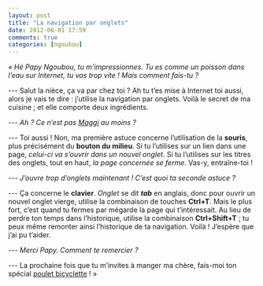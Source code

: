 ```yaml
---
layout: post
title: "La navigation par onglets"
date: 2012-06-01 17:59
comments: true
categories: [ngoubou]
---
```

_«&nbsp;Hé Papy Ngoubou, tu m’impressionnes. Tu es comme un poisson dans l’eau sur Internet, tu vas trop vite&nbsp;! Mais comment fais-tu&nbsp;?_

--- Salut la nièce, ça va par chez toi&nbsp;? Ah tu t’es mise à Internet toi aussi, alors je vais te dire&nbsp;: j’utilise la navigation par onglets. Voilà le secret de ma cuisine ; et elle comporte deux ingrédients.

_--- Ah ? Ce n’est pas [Maggi](http://www.maggi.fr/) au moins&nbsp;?_

--- Toi aussi&nbsp;! Non, ma première astuce concerne l’utilisation de la __souris__, plus précisément du __bouton du milieu__. Si tu l’utilises sur un lien dans une page, _celui-ci va s’ouvrir dans un nouvel onglet_. Si tu l’utilises sur les titres des onglets, tout en haut, _la page concernée se ferme_. Vas-y, entraîne-toi&nbsp;!

_--- J’ouvre trop d’onglets maintenant ! C’est quoi ta seconde astuce ?_

--- Ça concerne le __clavier__. _Onglet_ se dit ___tab___ en anglais, donc pour ouvrir un nouvel onglet vierge, utilise la combinaison de touches __Ctrl+T__. Mais le plus fort, c’est quand tu fermes par mégarde la page qui t’intéressait. Au lieu de perdre ton temps dans l’historique, utilise la combinaison __Ctrl+Shift+T__ ; tu peux même remonter ainsi l’historique de ta navigation. Voilà&nbsp;! J’espère que j’ai pu t’aider.

_--- Merci Papy. Comment te remercier&nbsp;?_

--- La prochaine fois que tu m’invites à manger ma chère, fais-moi ton spécial [poulet bicyclette](http://www.paspourdesprunes.com/burkina-faso/poulet-bicyclette)&nbsp;!&nbsp;»
